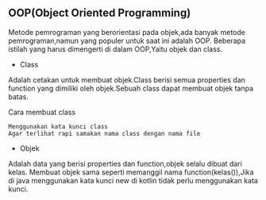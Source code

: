 ## OOP(Object Oriented Programming)
Metode pemrograman yang berorientasi pada objek,ada banyak metode pemrograman,namun yang populer untuk saat ini adalah OOP.
Beberapa istilah yang harus dimengerti di dalam OOP,Yaitu objek dan class.
- Class
  
Adalah cetakan untuk membuat objek.Class berisi semua properties dan function yang dimiliki oleh objek.Sebuah class dapat membuat objek tanpa batas.

Cara membuat class

    Menggunakan kata kunci class
    Agar terlihat rapi samakan nama class dengan nama file

- Objek

Adalah data yang berisi properties dan function,objek selalu dibuat dari kelas.
Membuat objek sama seperti memanggil nama function(kelas()),Jika di java menggunakan kata kunci new
di kotlin tidak perlu menggunakan kata kunci.